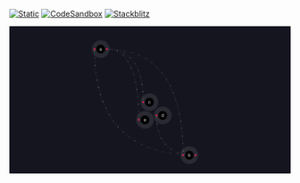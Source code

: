[![Static](https://img.shields.io/badge/demo-%23646CFF.svg?logo=html5&logoColor=white)](https://pmndrs.github.io/examples/bezier-curves-and-nodes)
[![CodeSandbox](https://img.shields.io/badge/codesandbox-040404?logo=codesandbox&logoColor=DBDBDB)](https://codesandbox.io/s/github/pmndrs/examples/tree/main/demos/bezier-curves-and-nodes)
[![Stackblitz](https://img.shields.io/badge/stackblitz-fff?logo=Stackblitz&logoColor=1389FD)](https://stackblitz.com/github/pmndrs/examples/tree/main/demos/bezier-curves-and-nodes)

![](thumbnail.webp)
